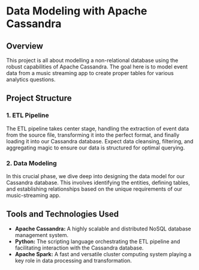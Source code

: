 # Data Modeling with Apache Cassandra

## Overview

This project is all about modelling a non-relational database using the robust capabilities of Apache Cassandra. The goal here is to model event data from a music streaming app to create proper tables for various analytics questions. 

## Project Structure

### 1. ETL Pipeline

The ETL pipeline takes center stage, handling the extraction of event data from the source file, transforming it into the perfect format, and finally loading it into our Cassandra database. Expect data cleansing, filtering, and aggregating magic to ensure our data is structured for optimal querying.

### 2. Data Modeling

In this crucial phase, we dive deep into designing the data model for our Cassandra database. This involves identifying the entities, defining tables, and establishing relationships based on the unique requirements of our music-streaming app.

## Tools and Technologies Used

- **Apache Cassandra:** A highly scalable and distributed NoSQL database management system.
- **Python:** The scripting language orchestrating the ETL pipeline and facilitating interaction with the Cassandra database.
- **Apache Spark:** A fast and versatile cluster computing system playing a key role in data processing and transformation.
